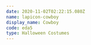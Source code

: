 ```yaml
---
date: 2020-11-02T02:22:15.080Z
name: lapicon-cowboy
display_name: Cowboy
code: eda5
type: Halloween Costumes
---
```


